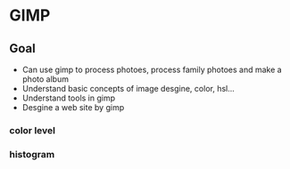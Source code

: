 # GIMP

## Goal

* Can use gimp to process photoes, process family photoes and make a photo album
* Understand basic concepts of image desgine, color, hsl...
* Understand tools in gimp
* Desgine a web site by gimp

### color level

### histogram
